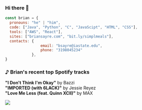 ### Hi there 👋

```javascript
const brian = {
  pronouns: "he" | "him",
  code: ["Java", "Python", "C", "JavaScipt", "HTML", "CSS"],
  tools: ["AWS", "React"],
  sites: ["briansayre.com", "bit.ly/simplmeals"],
  contacts: {
                email: "bsayre@iastate.edu",
                phone: "3198045234"
            },
}
```

### ♪ Brian's recent top Spotify tracks
<!-- top_tracks starts -->
<b>"I Don't Think I'm Okay"</b> by Bazzi<br>
<b>"IMPORTED (with 6LACK)"</b> by Jessie Reyez<br>
<b>"Love Me Less (feat. Quinn XCII)"</b> by MAX<br>
<!-- top_tracks ends -->

![](https://visitor-badge.glitch.me/badge?page_id=briansayre.briansayre)
